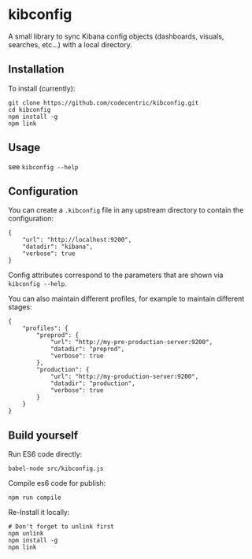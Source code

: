 # kibconfig

A small library to sync Kibana config objects (dashboards, visuals, searches, etc...) with a local directory.

## Installation

To install (currently):
```
git clone https://github.com/codecentric/kibconfig.git
cd kibconfig
npm install -g
npm link
```

## Usage

see `kibconfig --help`

## Configuration

You can create a `.kibconfig` file in any upstream directory to contain the configuration:

```
{
    "url": "http://localhost:9200",
    "datadir": "kibana",
    "verbose": true
}
```

Config attributes correspond to the parameters that are shown via `kibconfig --help`.

You can also maintain different profiles, for example to maintain different stages:

```
{
    "profiles": {
        "preprod": {
            "url": "http://my-pre-production-server:9200",
            "datadir": "preprod",
            "verbose": true
        },
        "production": {
            "url": "http://my-production-server:9200",
            "datadir": "production",
            "verbose": true
        }
    }
}
```

## Build yourself

Run ES6 code directly:

`babel-node src/kibconfig.js`

Compile es6 code for publish:

`npm run compile`

Re-Install it locally:

```
# Don't forget to unlink first
npm unlink
npm install -g
npm link
```